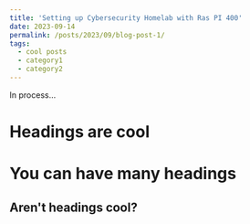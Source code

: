 ```yaml
---
title: 'Setting up Cybersecurity Homelab with Ras PI 400'
date: 2023-09-14
permalink: /posts/2023/09/blog-post-1/
tags:
  - cool posts
  - category1
  - category2
---
```


In process...

Headings are cool
======

You can have many headings
======

Aren't headings cool?
------